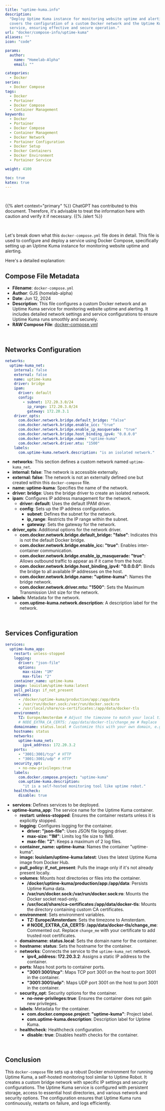 ```yaml
---
title: "uptime-kuma.info"
description:
  "Deploy Uptime Kuma instance for monitoring website uptime and alerting. It
  covers the configuration of a custom Docker network and the Uptime Kuma
  service, ensuring effective and secure operation."
url: "docker/compose-info/uptime-kuma"
aliases: ""
icon: "code"

params:
  author:
    name: "Homelab-Alpha"
    email: ""

categories:
  - Docker
series:
  - Docker Compose
tags:
  - Docker
  - Portainer
  - Docker Compose
  - Container Management
keywords:
  - Docker
  - Portainer
  - Docker Compose
  - Container Management
  - Docker Network
  - Portainer Configuration
  - Docker Setup
  - Docker Containers
  - Docker Environment
  - Portainer Service

weight: 4100

toc: true
katex: true
---
```


<br />

{{% alert context="primary" %}}
ChatGPT has contributed to this document. Therefore, it's advisable to treat the
information here with caution and verify it if necessary. {{% /alert %}}

<br />

Let's break down what this `docker-compose.yml` file does in detail. This file
is used to configure and deploy a service using Docker Compose, specifically
setting up an Uptime Kuma instance for monitoring website uptime and alerting.

Here's a detailed explanation:

## Compose File Metadata

- **Filename**: `docker-compose.yml`
- **Author**: GJS (homelab-alpha)
- **Date**: Jun 12, 2024
- **Description**: This file configures a custom Docker network and an Uptime
  Kuma service for monitoring website uptime and alerting. It includes detailed
  network settings and service configurations to ensure Uptime Kuma runs
  smoothly and securely.
- **RAW Compose File**: [docker-compose.yml]

<br />

## Networks Configuration

```yaml
networks:
  uptime-kuma_net:
    internal: false
    external: false
    name: uptime-kuma
    driver: bridge
    ipam:
      driver: default
      config:
        - subnet: 172.20.3.0/24
          ip_range: 172.20.3.0/24
          gateway: 172.20.3.1
    driver_opts:
      com.docker.network.bridge.default_bridge: "false"
      com.docker.network.bridge.enable_icc: "true"
      com.docker.network.bridge.enable_ip_masquerade: "true"
      com.docker.network.bridge.host_binding_ipv4: "0.0.0.0"
      com.docker.network.bridge.name: "uptime-kuma"
      com.docker.network.driver.mtu: "1500"
    labels:
      com.uptime-kuma.network.description: "is an isolated network."
```

- **networks**: This section defines a custom network named `uptime-kuma_net`.
- **internal: false**: The network is accessible externally.
- **external: false**: The network is not an externally defined one but created
  within this `docker-compose` file.
- **name: uptime-kuma**: Specifies the name of the network.
- **driver: bridge**: Uses the bridge driver to create an isolated network.
- **ipam**: Configures IP address management for the network.
  - **driver: default**: Uses the default IPAM driver.
  - **config**: Sets up the IP address configuration.
    - **subnet**: Defines the subnet for the network.
    - **ip_range**: Restricts the IP range within the subnet.
    - **gateway**: Sets the gateway for the network.
- **driver_opts**: Additional options for the network driver.
  - **com.docker.network.bridge.default_bridge: "false"**: Indicates this is not
    the default Docker bridge.
  - **com.docker.network.bridge.enable_icc: "true"**: Enables inter-container
    communication.
  - **com.docker.network.bridge.enable_ip_masquerade: "true"**: Allows outbound
    traffic to appear as if it came from the host.
  - **com.docker.network.bridge.host_binding_ipv4: "0.0.0.0"**: Binds the bridge
    to all available IP addresses on the host.
  - **com.docker.network.bridge.name: "uptime-kuma"**: Names the bridge network.
  - **com.docker.network.driver.mtu: "1500"**: Sets the Maximum Transmission
    Unit size for the network.
- **labels**: Metadata for the network.
  - **com.uptime-kuma.network.description**: A description label for the
    network.

<br />

## Services Configuration

```yaml
services:
  uptime-kuma_app:
    restart: unless-stopped
    logging:
      driver: "json-file"
      options:
        max-size: "1M"
        max-file: "2"
    container_name: uptime-kuma
    image: louislam/uptime-kuma:latest
    pull_policy: if_not_present
    volumes:
      - /docker/uptime-kuma/production/app:/app/data
      - /var/run/docker.sock:/var/run/docker.sock:ro
      - /usr/local/share/ca-certificates:/app/data/docker-tls
    environment:
      TZ: Europe/Amsterdam # Adjust the timezone to match your local timezone. You can find the full list of timezones here https://en.wikipedia.org/wiki/List_of_tz_database_time_zones.
      # NODE_EXTRA_CA_CERTS: /app/data/docker-tls/change_me # Replace `change_me` with the name of your own certificate to add your trusted root certificates.
    domainname: status.local # Customize this with your own domain, e.g., `status.local` to `status.your-fqdn-here.com`.
    hostname: status
    networks:
      uptime-kuma_net:
        ipv4_address: 172.20.3.2
    ports:
      - "3001:3001/tcp" # HTTP
      - "3001:3001/udp" # HTTP
    security_opt:
      - no-new-privileges:true
    labels:
      com.docker.compose.project: "uptime-kuma"
      com.uptime-kuma.description:
        "it is a self-hosted monitoring tool like uptime robot."
    healthcheck:
      disable: true
```

- **services**: Defines services to be deployed.
- **uptime-kuma_app**: The service name for the Uptime Kuma container.
  - **restart: unless-stopped**: Ensures the container restarts unless it is
    explicitly stopped.
  - **logging**: Configures logging for the container.
    - **driver: "json-file"**: Uses JSON file logging driver.
    - **max-size: "1M"**: Limits log file size to 1MB.
    - **max-file: "2"**: Keeps a maximum of 2 log files.
  - **container_name: uptime-kuma**: Names the container "uptime-kuma".
  - **image: louislam/uptime-kuma:latest**: Uses the latest Uptime Kuma image
    from Docker Hub.
  - **pull_policy: if_not_present**: Pulls the image only if it's not already
    present locally.
  - **volumes**: Mounts host directories or files into the container.
    - **/docker/uptime-kuma/production/app:/app/data**: Persists Uptime Kuma
      data.
    - **/var/run/docker.sock:/var/run/docker.sock:ro**: Mounts the Docker socket
      read-only.
    - **/usr/local/share/ca-certificates:/app/data/docker-tls**: Mounts the
      directory containing custom CA certificates.
  - **environment**: Sets environment variables.
    - **TZ: Europe/Amsterdam**: Sets the timezone to Amsterdam.
    - **# NODE_EXTRA_CA_CERTS: /app/data/docker-tls/change_me**: Commented out.
      Replace `change_me` with your certificate to add trusted root
      certificates.
  - **domainname: status.local**: Sets the domain name for the container.
  - **hostname: status**: Sets the hostname for the container.
  - **networks**: Connects the service to the `uptime-kuma_net` network.
    - **ipv4_address: 172.20.3.2**: Assigns a static IP address to the
      container.
  - **ports**: Maps host ports to container ports.
    - **"3001:3001/tcp"**: Maps TCP port 3001 on the host to port 3001 in the
      container.
    - **"3001:3001/udp"**: Maps UDP port 3001 on the host to port 3001 in the
      container.
  - **security_opt**: Security options for the container.
    - **no-new-privileges:true**: Ensures the container does not gain new
      privileges.
  - **labels**: Metadata for the container.
    - **com.docker.compose.project: "uptime-kuma"**: Project label.
    - **com.uptime-kuma.description**: Description label for Uptime Kuma.
  - **healthcheck**: Healthcheck configuration.
    - **disable: true**: Disables health checks for the container.

<br />

## Conclusion

This `docker-compose` file sets up a robust Docker environment for running
Uptime Kuma, a self-hosted monitoring tool similar to Uptime Robot. It creates a
custom bridge network with specific IP settings and security configurations. The
Uptime Kuma service is configured with persistent storage, access to essential
host directories, and various network and security options. The configuration
ensures that Uptime Kuma runs continuously, restarts on failure, and logs
efficiently.

[docker-compose.yml]:
  https://raw.githubusercontent.com/homelab-alpha/docker/main/docker-compose-files/uptime-kuma/docker-compose.yml
